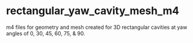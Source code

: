 # rectangular_yaw_cavity_mesh_m4
m4 files for geometry and mesh created for 3D rectangular cavities at yaw angles of 0, 30, 45, 60, 75, &amp; 90. 
